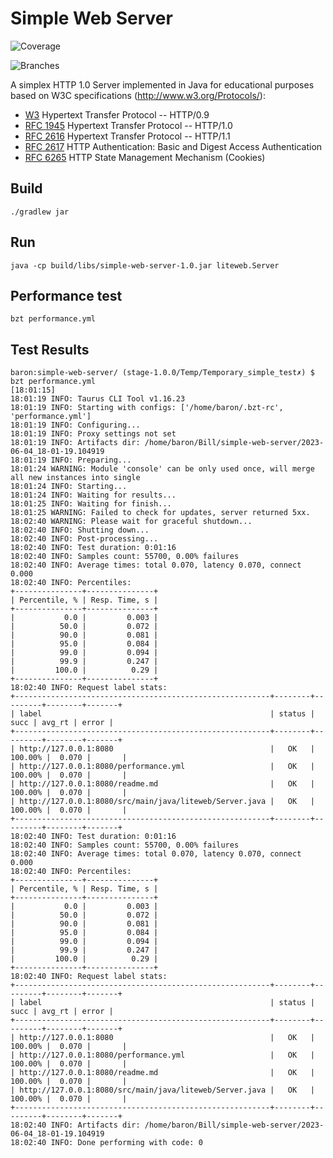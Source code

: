 # Simple Web Server
![Coverage](.github/badges/jacoco.svg)

![Branches](.github/badges/branches.svg)

A simplex HTTP 1.0 Server implemented in Java for educational
purposes based on W3C specifications (http://www.w3.org/Protocols/):

* [W3](https://www.w3.org/Protocols/HTTP/AsImplemented.html) Hypertext Transfer Protocol -- HTTP/0.9
* [RFC 1945](http://www.ietf.org/rfc/rfc1945.txt) Hypertext Transfer Protocol -- HTTP/1.0
* [RFC 2616](http://www.ietf.org/rfc/rfc2616.txt) Hypertext Transfer Protocol -- HTTP/1.1
* [RFC 2617](http://www.ietf.org/rfc/rfc2617.txt) HTTP Authentication: Basic and Digest Access Authentication
* [RFC 6265](http://tools.ietf.org/html/rfc6265) HTTP State Management Mechanism (Cookies)

## Build
```
./gradlew jar 
```

## Run
```
java -cp build/libs/simple-web-server-1.0.jar liteweb.Server
```

## Performance test
```
bzt performance.yml
```

## Test Results
``` log
baron:simple-web-server/ (stage-1.0.0/Temp/Temporary_simple_test✗) $ bzt performance.yml                                                  [18:01:15]
18:01:19 INFO: Taurus CLI Tool v1.16.23
18:01:19 INFO: Starting with configs: ['/home/baron/.bzt-rc', 'performance.yml']
18:01:19 INFO: Configuring...
18:01:19 INFO: Proxy settings not set
18:01:19 INFO: Artifacts dir: /home/baron/Bill/simple-web-server/2023-06-04_18-01-19.104919
18:01:19 INFO: Preparing...
18:01:24 WARNING: Module 'console' can be only used once, will merge all new instances into single
18:01:24 INFO: Starting...
18:01:24 INFO: Waiting for results...
18:01:25 INFO: Waiting for finish...
18:01:25 WARNING: Failed to check for updates, server returned 5xx.
18:02:40 WARNING: Please wait for graceful shutdown...
18:02:40 INFO: Shutting down...
18:02:40 INFO: Post-processing...
18:02:40 INFO: Test duration: 0:01:16
18:02:40 INFO: Samples count: 55700, 0.00% failures
18:02:40 INFO: Average times: total 0.070, latency 0.070, connect 0.000
18:02:40 INFO: Percentiles:
+---------------+---------------+
| Percentile, % | Resp. Time, s |
+---------------+---------------+
|           0.0 |         0.003 |
|          50.0 |         0.072 |
|          90.0 |         0.081 |
|          95.0 |         0.084 |
|          99.0 |         0.094 |
|          99.9 |         0.247 |
|         100.0 |          0.29 |
+---------------+---------------+
18:02:40 INFO: Request label stats:
+---------------------------------------------------------+--------+---------+--------+-------+
| label                                                   | status |    succ | avg_rt | error |
+---------------------------------------------------------+--------+---------+--------+-------+
| http://127.0.0.1:8080                                   |   OK   | 100.00% |  0.070 |       |
| http://127.0.0.1:8080/performance.yml                   |   OK   | 100.00% |  0.070 |       |
| http://127.0.0.1:8080/readme.md                         |   OK   | 100.00% |  0.070 |       |
| http://127.0.0.1:8080/src/main/java/liteweb/Server.java |   OK   | 100.00% |  0.070 |       |
+---------------------------------------------------------+--------+---------+--------+-------+
18:02:40 INFO: Test duration: 0:01:16
18:02:40 INFO: Samples count: 55700, 0.00% failures
18:02:40 INFO: Average times: total 0.070, latency 0.070, connect 0.000
18:02:40 INFO: Percentiles:
+---------------+---------------+
| Percentile, % | Resp. Time, s |
+---------------+---------------+
|           0.0 |         0.003 |
|          50.0 |         0.072 |
|          90.0 |         0.081 |
|          95.0 |         0.084 |
|          99.0 |         0.094 |
|          99.9 |         0.247 |
|         100.0 |          0.29 |
+---------------+---------------+
18:02:40 INFO: Request label stats:
+---------------------------------------------------------+--------+---------+--------+-------+
| label                                                   | status |    succ | avg_rt | error |
+---------------------------------------------------------+--------+---------+--------+-------+
| http://127.0.0.1:8080                                   |   OK   | 100.00% |  0.070 |       |
| http://127.0.0.1:8080/performance.yml                   |   OK   | 100.00% |  0.070 |       |
| http://127.0.0.1:8080/readme.md                         |   OK   | 100.00% |  0.070 |       |
| http://127.0.0.1:8080/src/main/java/liteweb/Server.java |   OK   | 100.00% |  0.070 |       |
+---------------------------------------------------------+--------+---------+--------+-------+
18:02:40 INFO: Artifacts dir: /home/baron/Bill/simple-web-server/2023-06-04_18-01-19.104919
18:02:40 INFO: Done performing with code: 0

```


